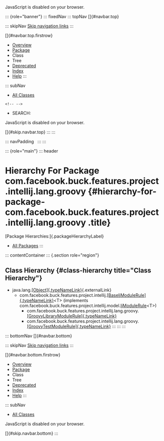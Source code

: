 <div>

JavaScript is disabled on your browser.

</div>

::: {role="banner"}
::: fixedNav
::: topNav
[]{#navbar.top}

::: skipNav
[Skip navigation links](#skip.navbar.top "Skip navigation links")
:::

[]{#navbar.top.firstrow}

-   [Overview](../../../../../../../../index.html)
-   [Package](package-summary.html)
-   Class
-   Tree
-   [Deprecated](../../../../../../../../deprecated-list.html)
-   [Index](../../../../../../../../index-all.html)
-   [Help](../../../../../../../../help-doc.html)
:::

::: subNav
-   [All Classes](../../../../../../../../allclasses.html)

```{=html}
<!-- -->
```
-   SEARCH:

<div>

<div>

JavaScript is disabled on your browser.

</div>

</div>

[]{#skip.navbar.top}
:::
:::

::: navPadding
 
:::
:::

::: {role="main"}
::: header
# Hierarchy For Package com.facebook.buck.features.project.intellij.lang.groovy {#hierarchy-for-package-com.facebook.buck.features.project.intellij.lang.groovy .title}

[Package Hierarchies:]{.packageHierarchyLabel}

-   [All Packages](../../../../../../../../overview-tree.html)
:::

::: contentContainer
::: {.section role="region"}
## Class Hierarchy {#class-hierarchy title="Class Hierarchy"}

-   java.lang.[[Object]{.typeNameLink}](http://docs.oracle.com/javase/7/docs/api/java/lang/Object.html?is-external=true "class or interface in java.lang"){.externalLink}
    -   com.facebook.buck.features.project.intellij.[[BaseIjModuleRule]{.typeNameLink}](../../BaseIjModuleRule.html "class in com.facebook.buck.features.project.intellij")\<T\>
        (implements
        com.facebook.buck.features.project.intellij.model.[IjModuleRule](../../model/IjModuleRule.html "interface in com.facebook.buck.features.project.intellij.model")\<T\>)
        -   com.facebook.buck.features.project.intellij.lang.groovy.[[GroovyLibraryModuleRule]{.typeNameLink}](GroovyLibraryModuleRule.html "class in com.facebook.buck.features.project.intellij.lang.groovy")
        -   com.facebook.buck.features.project.intellij.lang.groovy.[[GroovyTestModuleRule]{.typeNameLink}](GroovyTestModuleRule.html "class in com.facebook.buck.features.project.intellij.lang.groovy")
:::
:::
:::

::: bottomNav
[]{#navbar.bottom}

::: skipNav
[Skip navigation links](#skip.navbar.bottom "Skip navigation links")
:::

[]{#navbar.bottom.firstrow}

-   [Overview](../../../../../../../../index.html)
-   [Package](package-summary.html)
-   Class
-   Tree
-   [Deprecated](../../../../../../../../deprecated-list.html)
-   [Index](../../../../../../../../index-all.html)
-   [Help](../../../../../../../../help-doc.html)
:::

::: subNav
-   [All Classes](../../../../../../../../allclasses.html)

<div>

<div>

JavaScript is disabled on your browser.

</div>

</div>

[]{#skip.navbar.bottom}
:::
